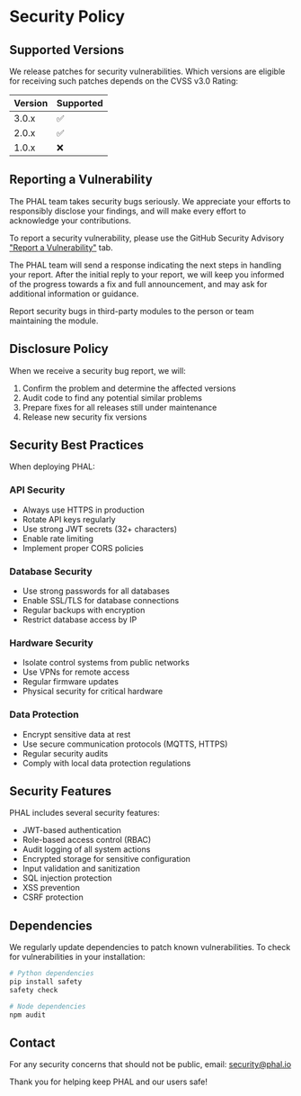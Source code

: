 # Security Policy

## Supported Versions

We release patches for security vulnerabilities. Which versions are eligible for receiving such patches depends on the CVSS v3.0 Rating:

| Version | Supported          |
| ------- | ------------------ |
| 3.0.x   | :white_check_mark: |
| 2.0.x   | :white_check_mark: |
| 1.0.x   | :x:                |

## Reporting a Vulnerability

The PHAL team takes security bugs seriously. We appreciate your efforts to responsibly disclose your findings, and will make every effort to acknowledge your contributions.

To report a security vulnerability, please use the GitHub Security Advisory ["Report a Vulnerability"](https://github.com/HydroFarmerJason/PHAL/security/advisories/new) tab.

The PHAL team will send a response indicating the next steps in handling your report. After the initial reply to your report, we will keep you informed of the progress towards a fix and full announcement, and may ask for additional information or guidance.

Report security bugs in third-party modules to the person or team maintaining the module.

## Disclosure Policy

When we receive a security bug report, we will:

1. Confirm the problem and determine the affected versions
2. Audit code to find any potential similar problems
3. Prepare fixes for all releases still under maintenance
4. Release new security fix versions

## Security Best Practices

When deploying PHAL:

### API Security
- Always use HTTPS in production
- Rotate API keys regularly
- Use strong JWT secrets (32+ characters)
- Enable rate limiting
- Implement proper CORS policies

### Database Security
- Use strong passwords for all databases
- Enable SSL/TLS for database connections
- Regular backups with encryption
- Restrict database access by IP

### Hardware Security
- Isolate control systems from public networks
- Use VPNs for remote access
- Regular firmware updates
- Physical security for critical hardware

### Data Protection
- Encrypt sensitive data at rest
- Use secure communication protocols (MQTTS, HTTPS)
- Regular security audits
- Comply with local data protection regulations

## Security Features

PHAL includes several security features:

- JWT-based authentication
- Role-based access control (RBAC)
- Audit logging of all system actions
- Encrypted storage for sensitive configuration
- Input validation and sanitization
- SQL injection protection
- XSS prevention
- CSRF protection

## Dependencies

We regularly update dependencies to patch known vulnerabilities. To check for vulnerabilities in your installation:

```bash
# Python dependencies
pip install safety
safety check

# Node dependencies
npm audit
```

## Contact

For any security concerns that should not be public, email: security@phal.io

Thank you for helping keep PHAL and our users safe!
